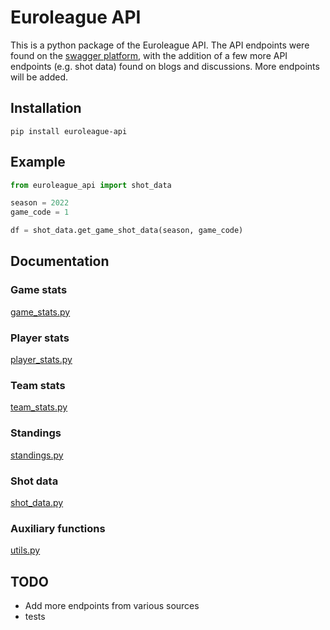 # Euroleague API

This is a python package of the Euroleague API. The API endpoints were found on the [swagger platform](https://api-live.euroleague.net/swagger/index.html), with the addition of a few more API endpoints (e.g. shot data) found on blogs and discussions. More endpoints will be added.

## Installation

```
pip install euroleague-api
```

## Example
```python
from euroleague_api import shot_data

season = 2022
game_code = 1

df = shot_data.get_game_shot_data(season, game_code)
```

## Documentation

### Game stats
[game_stats.py](https://htmlpreview.github.io/?https://github.com/giasemidis/euroleague_api/blob/main/site/euroleague_api/game_stats.html)

### Player stats
[player_stats.py](https://htmlpreview.github.io/?https://github.com/giasemidis/euroleague_api/blob/main/site/euroleague_api/player_stats.html)

### Team stats
[team_stats.py](https://htmlpreview.github.io/?https://github.com/giasemidis/euroleague_api/blob/main/site/euroleague_api/team_stats.html)

### Standings
[standings.py](https://htmlpreview.github.io/?https://github.com/giasemidis/euroleague_api/blob/main/site/euroleague_api/standings.html)

### Shot data
[shot_data.py](https://htmlpreview.github.io/?https://github.com/giasemidis/euroleague_api/blob/main/site/euroleague_api/shot_data.html)

### Auxiliary functions
[utils.py](https://htmlpreview.github.io/?https://github.com/giasemidis/euroleague_api/blob/main/site/euroleague_ap/utils.html)

## TODO
- Add more endpoints from various sources
- tests
